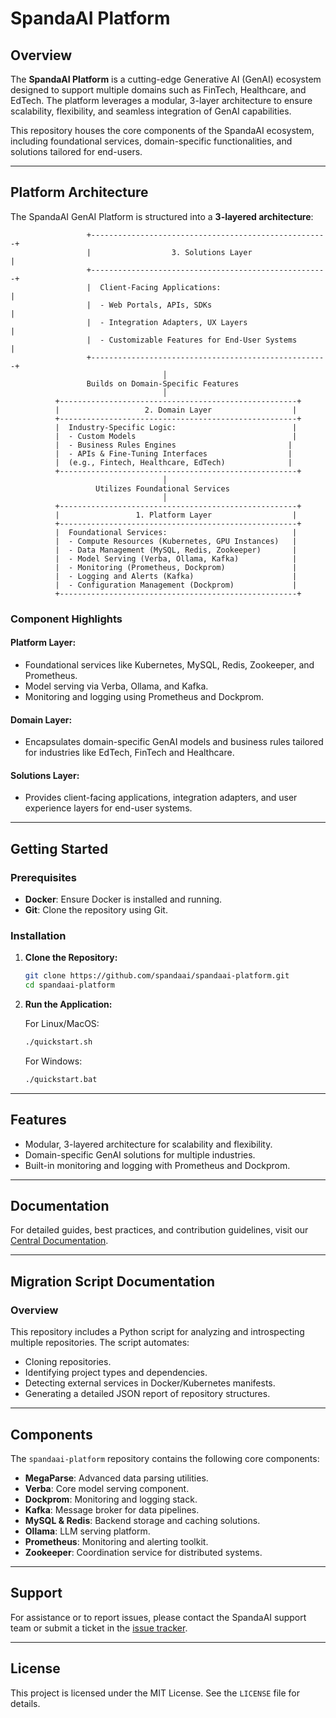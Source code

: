 # SpandaAI Platform

## Overview

The **SpandaAI Platform** is a cutting-edge Generative AI (GenAI) ecosystem designed to support multiple domains such as FinTech, Healthcare, and EdTech. The platform leverages a modular, 3-layer architecture to ensure scalability, flexibility, and seamless integration of GenAI capabilities.

This repository houses the core components of the SpandaAI ecosystem, including foundational services, domain-specific functionalities, and solutions tailored for end-users.

---

## Platform Architecture

The SpandaAI GenAI Platform is structured into a **3-layered architecture**:

```plaintext
                 +-----------------------------------------------------+
                 |                  3. Solutions Layer                |
                 +-----------------------------------------------------+
                 |  Client-Facing Applications:                       |
                 |  - Web Portals, APIs, SDKs                         |
                 |  - Integration Adapters, UX Layers                 |
                 |  - Customizable Features for End-User Systems      |
                 +-----------------------------------------------------+
                                  │
                 Builds on Domain-Specific Features
                                  │
          +-----------------------------------------------------+
          |                   2. Domain Layer                  |
          +-----------------------------------------------------+
          |  Industry-Specific Logic:                          |
          |  - Custom Models                                   |
          |  - Business Rules Engines                         |
          |  - APIs & Fine-Tuning Interfaces                  |
          |  (e.g., Fintech, Healthcare, EdTech)              |
          +-----------------------------------------------------+
                                  │
                   Utilizes Foundational Services
                                  │
          +-----------------------------------------------------+
          |                 1. Platform Layer                  |
          +-----------------------------------------------------+
          |  Foundational Services:                            |
          |  - Compute Resources (Kubernetes, GPU Instances)   |
          |  - Data Management (MySQL, Redis, Zookeeper)       |
          |  - Model Serving (Verba, Ollama, Kafka)            |
          |  - Monitoring (Prometheus, Dockprom)               |
          |  - Logging and Alerts (Kafka)                      |
          |  - Configuration Management (Dockprom)             |
          +-----------------------------------------------------+
```

### Component Highlights

#### Platform Layer:
- Foundational services like Kubernetes, MySQL, Redis, Zookeeper, and Prometheus.
- Model serving via Verba, Ollama, and Kafka.
- Monitoring and logging using Prometheus and Dockprom.

#### Domain Layer:
- Encapsulates domain-specific GenAI models and business rules tailored for industries like EdTech, FinTech and Healthcare.

#### Solutions Layer:
- Provides client-facing applications, integration adapters, and user experience layers for end-user systems.

---

## Getting Started

### Prerequisites
- **Docker**: Ensure Docker is installed and running.
- **Git**: Clone the repository using Git.

### Installation

1. **Clone the Repository:**
   ```bash
   git clone https://github.com/spandaai/spandaai-platform.git
   cd spandaai-platform
   ```

2. **Run the Application:**

   For Linux/MacOS:
   ```bash
   ./quickstart.sh
   ```

   For Windows:
   ```bash
   ./quickstart.bat
   ```

---

## Features

- Modular, 3-layered architecture for scalability and flexibility.
- Domain-specific GenAI solutions for multiple industries.
- Built-in monitoring and logging with Prometheus and Dockprom.

---

## Documentation

For detailed guides, best practices, and contribution guidelines, visit our [Central Documentation](https://github.com/spandaai/spandaai-docs).

---

## Migration Script Documentation

### Overview

This repository includes a Python script for analyzing and introspecting multiple repositories. The script automates:
- Cloning repositories.
- Identifying project types and dependencies.
- Detecting external services in Docker/Kubernetes manifests.
- Generating a detailed JSON report of repository structures.

---

## Components

The `spandaai-platform` repository contains the following core components:

- **MegaParse**: Advanced data parsing utilities.
- **Verba**: Core model serving component.
- **Dockprom**: Monitoring and logging stack.
- **Kafka**: Message broker for data pipelines.
- **MySQL & Redis**: Backend storage and caching solutions.
- **Ollama**: LLM serving platform.
- **Prometheus**: Monitoring and alerting toolkit.
- **Zookeeper**: Coordination service for distributed systems.

---

## Support

For assistance or to report issues, please contact the SpandaAI support team or submit a ticket in the [issue tracker](https://github.com/spandaai/spandaai-platform/issues).

---

## License

This project is licensed under the MIT License. See the `LICENSE` file for details.

